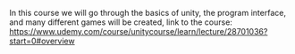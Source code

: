 
In this course we will go through the basics of unity, the program interface, and many different games will be created, link to the course:
https://www.udemy.com/course/unitycourse/learn/lecture/28701036?start=0#overview
